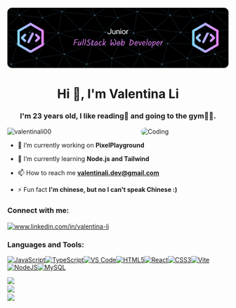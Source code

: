 ![Header](./github-header-image.png)
<h1 align="center">Hi 👋, I'm Valentina Li</h1>
<h3 align="center">I'm 23 years old, I like reading📖 and going to the gym💪🏼.</h3>
<img align="right" alt="Coding" width="200" style="border-radius: 10px"
 src="https://camo.githubusercontent.com/6fcefe95f5e6c564ce0b4b08a9985ab8a20d81d47ad4dd2533630876ac7fb3e4/68747470733a2f2f692e696d6775722e636f6d2f72486c456444712e6769662663743d67">

<p align="left"> <img src="https://komarev.com/ghpvc/?username=valentinali00&label=Profile%20views&color=0e75b6&style=flat" alt="valentinali00" /> </p>

- 🔭 I’m currently working on **PixelPlayground**

- 🌱 I’m currently learning **Node.js and Tailwind**

- 📫 How to reach me **valentinali.dev@gmail.com**

- ⚡ Fun fact **I'm chinese, but no I can't speak Chinese :)**

<h3 align="left">Connect with me:</h3>
<p align="left">
<a href="https://linkedin.com/in/www.linkedin.com/in/valentina-li" target="blank"><img align="center" src="https://raw.githubusercontent.com/rahuldkjain/github-profile-readme-generator/master/src/images/icons/Social/linked-in-alt.svg" alt="www.linkedin.com/in/valentina-li" height="30" width="40" /></a>
</p>

<h3 align="left">Languages and Tools:</h3>
<p align="left">
<a href="https://developer.mozilla.org/en-US/docs/Web/JavaScript" target="_blank" rel="noreferrer"><img src="https://raw.githubusercontent.com/danielcranney/readme-generator/main/public/icons/skills/javascript-colored.svg" width="36" height="36" alt="JavaScript" /></a><a href="https://www.typescriptlang.org/" target="_blank" rel="noreferrer"><img src="https://raw.githubusercontent.com/danielcranney/readme-generator/main/public/icons/skills/typescript-colored.svg" width="36" height="36" alt="TypeScript" /></a><a href="https://code.visualstudio.com/" target="_blank" rel="noreferrer"><img src="https://raw.githubusercontent.com/danielcranney/readme-generator/main/public/icons/skills/visualstudiocode.svg" width="36" height="36" alt="VS Code" /></a><a href="https://developer.mozilla.org/en-US/docs/Glossary/HTML5" target="_blank" rel="noreferrer"><img src="https://raw.githubusercontent.com/danielcranney/readme-generator/main/public/icons/skills/html5-colored.svg" width="36" height="36" alt="HTML5" /></a><a href="https://reactjs.org/" target="_blank" rel="noreferrer"><img src="https://raw.githubusercontent.com/danielcranney/readme-generator/main/public/icons/skills/react-colored.svg" width="36" height="36" alt="React" /></a><a href="https://www.w3.org/TR/CSS/#css" target="_blank" rel="noreferrer"><img src="https://raw.githubusercontent.com/danielcranney/readme-generator/main/public/icons/skills/css3-colored.svg" width="36" height="36" alt="CSS3" /></a><a href="https://vitejs.dev/" target="_blank" rel="noreferrer"><img src="https://raw.githubusercontent.com/danielcranney/readme-generator/main/public/icons/skills/vite-colored.svg" width="36" height="36" alt="Vite" /></a><a href="https://nodejs.org/en/" target="_blank" rel="noreferrer"><img src="https://raw.githubusercontent.com/danielcranney/readme-generator/main/public/icons/skills/nodejs-colored.svg" width="36" height="36" alt="NodeJS" /></a><a href="https://www.mysql.com/" target="_blank" rel="noreferrer"><img src="https://raw.githubusercontent.com/danielcranney/readme-generator/main/public/icons/skills/mysql-colored.svg" width="36" height="36" alt="MySQL" /></a>
</p>

![](https://github-readme-stats.vercel.app/api?username=ValentinaLi00&theme=radical&hide_border=false&include_all_commits=false&count_private=false)<br/>
![](https://github-readme-streak-stats.herokuapp.com/?user=ValentinaLi00&theme=radical&hide_border=false)<br/>
![](https://github-readme-stats.vercel.app/api/top-langs/?username=ValentinaLi00&theme=radical&hide_border=false&include_all_commits=false&count_private=false&layout=compact)

